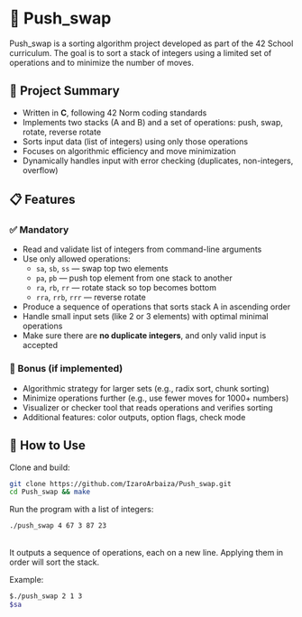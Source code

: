 # 🔄 Push_swap

Push_swap is a sorting algorithm project developed as part of the 42 School curriculum. The goal is to sort a stack of integers using a limited set of operations and to minimize the number of moves.

## 🧠 Project Summary

- Written in **C**, following 42 Norm coding standards  
- Implements two stacks (A and B) and a set of operations: push, swap, rotate, reverse rotate  
- Sorts input data (list of integers) using only those operations  
- Focuses on algorithmic efficiency and move minimization  
- Dynamically handles input with error checking (duplicates, non-integers, overflow)

## 📋 Features

### ✅ Mandatory

- Read and validate list of integers from command-line arguments  
- Use only allowed operations:  
  - `sa`, `sb`, `ss` — swap top two elements  
  - `pa`, `pb` — push top element from one stack to another  
  - `ra`, `rb`, `rr` — rotate stack so top becomes bottom  
  - `rra`, `rrb`, `rrr` — reverse rotate  
- Produce a sequence of operations that sorts stack A in ascending order  
- Handle small input sets (like 2 or 3 elements) with optimal minimal operations  
- Make sure there are **no duplicate integers**, and only valid input is accepted  

### 🧩 Bonus (if implemented)

- Algorithmic strategy for larger sets (e.g., radix sort, chunk sorting)  
- Minimize operations further (e.g., use fewer moves for 1000+ numbers)  
- Visualizer or checker tool that reads operations and verifies sorting  
- Additional features: color outputs, option flags, check mode  

## 🚀 How to Use

Clone and build:
```bash
git clone https://github.com/IzaroArbaiza/Push_swap.git
cd Push_swap && make
```
Run the program with a list of integers:
```bash
./push_swap 4 67 3 87 23
```
<br>
It outputs a sequence of operations, each on a new line. Applying them in order will sort the stack.

Example:
```bash
$./push_swap 2 1 3
$sa
```


